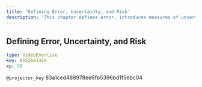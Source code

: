 ```yaml
---
title: 'Defining Error, Uncertainty, and Risk'
description: 'This chapter defines error, introduces measures of uncertainty, and provides a framework for evaluating risk.'
---
```


## Defining Error, Uncertainty, and Risk

```yaml
type: VideoExercise
key: 0b52be132e
xp: 50
```

`@projector_key`
83a1ced488978ee6fb5396bd1f5ebc04
